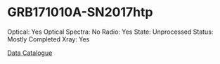 # GRB171010A-SN2017htp

Optical: Yes
Optical Spectra: No
Radio: Yes
State: Unprocessed
Status: Mostly Completed
Xray: Yes

[Data Catalogue](GRB171010A-SN2017htp%201b65bfcdd6964fd2a87d93a917989a9f/Data%20Catalogue%2080617b50a24544139275b0dda9fe68ce.csv)